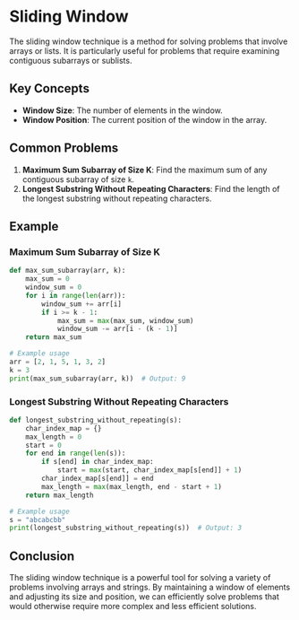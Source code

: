 
# Sliding Window

The sliding window technique is a method for solving problems that involve arrays or lists. It is particularly useful for problems that require examining contiguous subarrays or sublists.

## Key Concepts

- **Window Size**: The number of elements in the window.
- **Window Position**: The current position of the window in the array.
## Common Problems

1. **Maximum Sum Subarray of Size K**: Find the maximum sum of any contiguous subarray of size `k`.
2. **Longest Substring Without Repeating Characters**: Find the length of the longest substring without repeating characters.

## Example

### Maximum Sum Subarray of Size K

```python
def max_sum_subarray(arr, k):
    max_sum = 0
    window_sum = 0
    for i in range(len(arr)):
        window_sum += arr[i]
        if i >= k - 1:
            max_sum = max(max_sum, window_sum)
            window_sum -= arr[i - (k - 1)]
    return max_sum

# Example usage
arr = [2, 1, 5, 1, 3, 2]
k = 3
print(max_sum_subarray(arr, k))  # Output: 9
```

### Longest Substring Without Repeating Characters

```python
def longest_substring_without_repeating(s):
    char_index_map = {}
    max_length = 0
    start = 0
    for end in range(len(s)):
        if s[end] in char_index_map:
            start = max(start, char_index_map[s[end]] + 1)
        char_index_map[s[end]] = end
        max_length = max(max_length, end - start + 1)
    return max_length

# Example usage
s = "abcabcbb"
print(longest_substring_without_repeating(s))  # Output: 3
```

## Conclusion

The sliding window technique is a powerful tool for solving a variety of problems involving arrays and strings. By maintaining a window of elements and adjusting its size and position, we can efficiently solve problems that would otherwise require more complex and less efficient solutions.
```